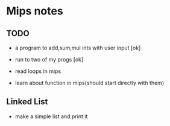 # Mips notes

## TODO

* a program to add,sum,mul ints with user input [ok]

* run to two of my progs [ok]

* read loops in mips

* learn about function in mips(should start directly with them)


## Linked List

* make a simple list and print it  

